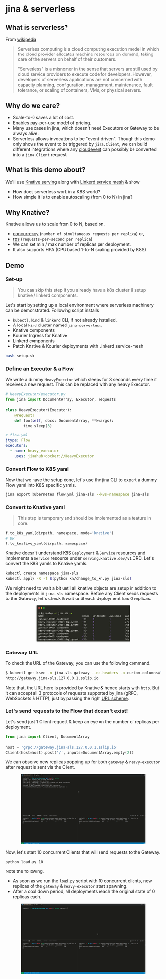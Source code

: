 # jina & serverless

## What is serverless?

From [wikipedia](https://en.wikipedia.org/wiki/Serverless_computing)

> Serverless computing is a cloud computing execution model in which the cloud provider allocates machine resources on demand, taking care of the servers on behalf of their customers.
>
> "Serverless" is a misnomer in the sense that servers are still used by cloud service providers to execute code for developers. However, developers of serverless applications are not concerned with capacity planning, configuration, management, maintenance, fault tolerance, or scaling of containers, VMs, or physical servers.

## Why do we care?

- Scale-to-0 saves a lot of cost.
- Enables pay-per-use model of pricing.
- Many use cases in jina, which doesn't need Executors or Gateway to be always alive.
- Serverless allows invocations to be "event-driven". Though this demo only shows the event to be triggered by `jina.Client`, we can build different integrations where any [cloudevent](https://cloudevents.io/) can possibly be converted into a `jina.Client` request.

## What is this demo about?

We'll use [Knative serving](https://knative.dev/docs/) along with [Linkerd service mesh](https://linkerd.io/2.11/overview/) & show

- How does serverless work in a K8S world?
- How simple it is to enable autoscaling (from 0 to N) in jina?

## Why Knative?

Knative allows us to scale from 0 to N, based on.

- [concurrency](https://knative.dev/docs/serving/autoscaling/concurrency/) (`number of simultaneous requests per replica`) or,
- [rps](https://knative.dev/docs/serving/autoscaling/rps-target/) (`requests-per-second per replica`)
- We can set min / max number of replicas per deployment.
- It also supports HPA (CPU based 1-to-N scaling provided by K8S)

## Demo

### Set-up

> You can skip this step if you already have a k8s cluster & setup knative / linkerd components.

Let's start by setting up a local environment where serverless machinery can be demonstrated. Following script installs

- `kubectl`, `kind` & `linkerd` CLI, if not already installed.
- A local `kind` cluster named `jina-serverless`.
- Knative components
- Kourier Ingress for Knative
- Linkerd components
- Patch Knative & Kourier deployments with Linkerd service-mesh

```bash
bash setup.sh
```

### Define an Executor & a Flow

We write a dummy `HeavyExecutor` which sleeps for 3 seconds every time it receives a new request. This can be replaced with any heavy Executor.

```python
# HeavyExecutor/executor.py
from jina import DocumentArray, Executor, requests

class HeavyExecutor(Executor):
    @requests
    def foo(self, docs: DocumentArray, **kwargs):
        time.sleep(3)
```

```yaml
# flow.yml
jtype: Flow
executors:
  - name: heavy_executor
    uses: jinahub+docker://HeavyExecutor
```

### Convert Flow to K8S yaml

Now that we have the setup done, let's use the jina CLI to export a dummy Flow yaml into K8S specific yamls.

```bash
jina export kubernetes flow.yml jina-sls --k8s-namespace jina-sls
```

### Convert to Knative yaml

> This step is temporary and should be implemented as a feature in core.

```python
f.to_k8s_yaml(dirpath, namespace, mode='knative')
# OR
f.to_knative_yaml(dirpath, namespace)
```

Knative doesn't understand K8S `Deployment` & `Service` resources and implements a `Service` resource under `serving.knative.dev/v1` CRD. Let's convert the K8S yamls to Knative yamls.

```bash
kubectl create namespace jina-sls
kubectl apply -R -f $(python kn/change_to_kn.py jina-sls)
```

We might need to wait a bit until all knative objects are setup in addition to the deployments in `jina-sls` namespace. Before any Client sends requests to the Gateway, let's check & wait until each deployment has 0 replicas.

<p align="center">
<a href="#"><img src="./.github/wait-until-0.png" alt="0 replicas" width="60%"></a>
</p>

### Gateway URL

To check the URL of the Gateway, you can use the following command.

```bash
$ kubectl get ksvc -n jina-sls gateway --no-headers -o custom-columns="URL:.status.url"
http://gateway.jina-sls.127.0.0.1.sslip.io
```

Note that, the URL here is provided by Knative & hence starts with `http`. But it can accept all 3 protocols of requests supported by jina (gRPC, WebSockets & HTTP), just by passing the right [URL scheme](https://docs.jina.ai/fundamentals/flow/client/#connect:~:text=You%20can%20define%20these%20parameters%20by%20passing%20a%20valid%20URI%20scheme%20as%20part%20of%20the%20host%20argument%3A).

### Let's send requests to the Flow that doesn't exist!

Let's send just 1 Client request & keep an eye on the number of replicas per deployment.

```python
from jina import Client, DocumentArray

host = 'grpc://gateway.jina-sls.127.0.0.1.sslip.io'
Client(host=host).post('/', inputs=DocumentArray.empty(2))
```

We can observe new replicas popping up for both `gateway` & `heavy-executor` after request is sent via the Client.

<p align="center">
<a href="#"><img src="./.github/1-request.gif" alt="Scale from 0" width="80%"></a>
</p>

Now, let's start 10 concurrent Clients that will send requests to the Gateway.

```bash
python load.py 10
```

Note the following.

- As soon as we run the `load.py` script with 10 concurrent clients, new replicas of the `gateway` & `heavy-executor` start spawning.
- After a cool down period, all deployments reach the original state of 0 replicas each.

<p align="center">
<a href="#"><img src="./.github/scale-to-10.gif" alt="Scale to 10" width="80%"></a>
</p>
